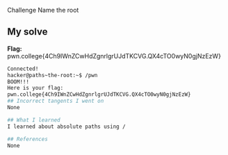 Challenge Name
the root

## My solve
**Flag:** pwn.college{4Ch9IWnZCwHdZgnrlgrUJdTKCVG.QX4cTO0wyN0gjNzEzW}

```bash
Connected!
hacker@paths~the-root:~$ /pwn
BOOM!!!
Here is your flag:
pwn.college{4Ch9IWnZCwHdZgnrlgrUJdTKCVG.QX4cTO0wyN0gjNzEzW}
## Incorrect tangents I went on
None

## What I learned
I learned about absolute paths using /

## References 
None
